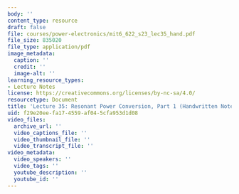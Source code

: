 ```yaml
---
body: ''
content_type: resource
draft: false
file: courses/power-electronics/mit6_622_s23_lec35_hand.pdf
file_size: 835020
file_type: application/pdf
image_metadata:
  caption: ''
  credit: ''
  image-alt: ''
learning_resource_types:
- Lecture Notes
license: https://creativecommons.org/licenses/by-nc-sa/4.0/
resourcetype: Document
title: 'Lecture 35: Resonant Power Conversion, Part 1 (Handwritten Notes)'
uid: f29e20ee-fa17-4559-af04-5cfa953d1d08
video_files:
  archive_url: ''
  video_captions_file: ''
  video_thumbnail_file: ''
  video_transcript_file: ''
video_metadata:
  video_speakers: ''
  video_tags: ''
  youtube_description: ''
  youtube_id: ''
---
```

